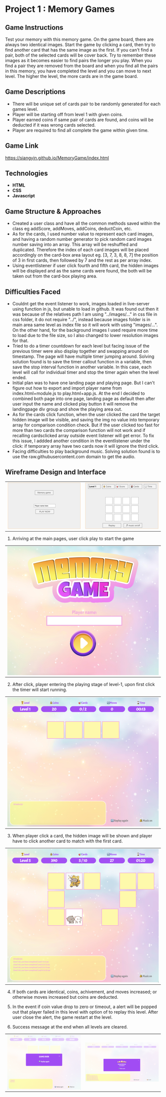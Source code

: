 # Project 1 : Memory Games 


## Game Instructions
Test your memory with this memory game. On the game board, there are always two identical images. Start the game by clicking a card, then try to find another card that has the same image as the first. If you can't find a pair, both of the selected cards will be cover back. Try to remember these images as it becomes easier to find pairs the longer you play. When you find a pair they are removed from the board and when you find all the pairs in this memory, you have completed the level and you can move to next level. The higher the level, the more cards are in the game board. 


## Game Descriptions
* There will be unique set of cards pair to be randomly generated for each games level. 
* Player will be starting off from level 1 with given coins.
* Player earned coins if same pair of cards are found, and coins will be deducted if it was wrong cards selected.
* Player are required to find all complete the game within given time.


## Game Link

https://siangyin.github.io/MemoryGame/index.html


## Technologies
* **HTML**
* **CSS**
* **Javascript**


## Game Structure & Approaches
* Created a user class and have all the common methods saved within the class eg addScore, addMoves, addCoins, deductCoin, etc.
* As for the cards, I used number value to represent each card images, and having a random number generator to pick random card images number saving into an array. This array will be reshuffled and duplicated. Therefore the index of each card images will be placed accordingly on the card-box area layout eg. [3, 7, 3, 8, 8, 7] the position of 3 in first cards, then followed by 7 and the rest as per array index. 
* Using eventlistener if user click fourth and fifth card, the hidden images will be displayed and as the same cards were found, the both will be taken out from the card-box playing area. 


## Difficulties Faced
* Couldnt get the event listener to work, images loaded in live-server using function in js, but unable to load in github. It was found out then it was because of the relatives path I am using "../images/..." in css file in css folder, it do not require "../", instead because images folder is in main area same level as index file so it will work with using "images/...". On the other hand, for the background images I used require more time to load due to the file size, so I also changed to lower resolution images for that.
* Tried to do a timer countdown for each level but facing issue of the previous timer were also display together and swapping around on timestamp. The page will have multiple timer jumping around. Solving solution found is to save the timer callout function in a variable, then save the stop interval function in another variable. In this case, each level will call for individual timer and stop the timer again when the level ended.
* Initial plan was to have one landing page and playing page. But I can't figure out how to export and import player name from index.html+module.js to play.html+app.js. At the end I decided to combined both page into one page, landing page as default then after user input the name and clicked play button it will remove the landingpage div group and show the playing area out. 
* As for the cards click function, when the user clicked the card the target hidden image will be visible, and saving the img no value into temporary array for comparison condition check. But if the user clicked too fast for more than two cards the comparison function will not work and if recalling cardsclicked array outside event listener will get error. To fix this issue, I addded another condition in the eventlistener under the click: if temporary array have two cards now it will ignore the third click.
* Facing difficulties to play background music. Solving solution found is to use the raw.githubusercontent.com domain to get the audio. 


## Wireframe Design and Interface
<table><tr>
 <td>
 <img src="https://github.com/siangyin/MemoryGame/blob/main/images/visualinterface/mainpg.png"/>
</td>
 <td>
 <img src="https://github.com/siangyin/MemoryGame/blob/main/images/visualinterface/playpg.png"/>
</td>
 </tr></table>

1. Arriving at the main pages, user click play to start the game
<table><tr><td>
 <img src="https://github.com/siangyin/MemoryGame/blob/main/images/visualinterface/landingpage.png"/>
</td></tr></table>

2. After click, player entering the playing stage of level-1, upon first click the timer will start running.
<table><tr><td>
 <img src="https://github.com/siangyin/MemoryGame/blob/main/images/visualinterface/playingL1.png"/>
</td></tr></table>

3. When player click a card, the hidden image will be shown and player have to click another card to match with the first card.
<table><tr><td>
 <img src="https://github.com/siangyin/MemoryGame/blob/main/images/visualinterface/playingL5.png"/>
</td></tr></table>

4. If both cards are identical, coins, achivement, and moves increased; or otherwise moves increased but coins are deducted.

5. In the event if coin value drop to zero or timeout, a alert will be popped out that player failed in this level with option of to replay this level. After user close the alert, the game restart at the level. 

6. Success message at the end when all levels are cleared.
<table><tr><td>
 <img src="https://github.com/siangyin/MemoryGame/blob/main/images/visualinterface/gameover.png"/>
</td>
 <td>
 <img src="https://github.com/siangyin/MemoryGame/blob/main/images/visualinterface/completedLevel5.png"/>
</td>
 </tr></table>




            
      
